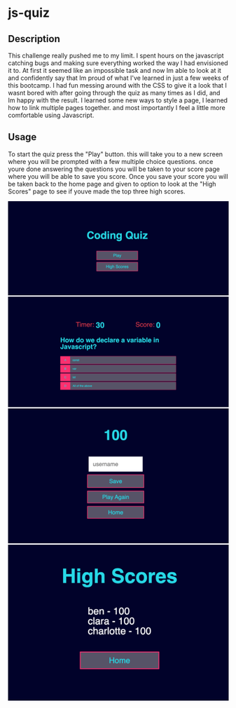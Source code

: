# js-quiz

## Description

This challenge really pushed me to my limit. I spent hours on the javascript catching bugs and making sure everything worked the way I had envisioned it to. At first it seemed like an impossible task and now Im able to look at it and confidently say that Im proud of what I've learned in just a few weeks of this bootcamp. I had fun messing around with the CSS to give it a look that I wasnt bored with after going through the quiz as many times as I did, and Im happy with the result. I learned some new ways to style a page, I learned how to link multiple pages together. and most importantly I feel a little more comfortable using Javascript. 

## Usage

To start the quiz press the "Play" button. this will take you to a new screen where you will be prompted with a few multiple choice questions. once youre done answering the questions you will be taken to your score page where you will be able to save you score. Once you save your score you will be taken back to the home page and given to option to look at the "High Scores" page to see if youve made the top three high scores.



![quiz1](assets/images/quiz1.png)
![quiz2](assets/images/quiz2.png)
![quiz3](assets/images/quiz3.png)
![quiz4](assets/images/quiz4.png)
    



